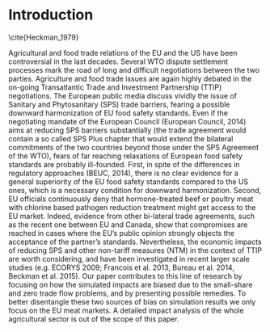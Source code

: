 # Introduction
\cite{Heckman_1979}

Agricultural and food trade relations of the EU and the US have been controversial in the last decades. Several WTO dispute settlement processes mark the road of long and difficult negotiations between the two parties. Agriculture and food trade issues are again highly debated in the on-going Transatlantic Trade and Investment Partnership (TTIP) negotiations. The European public media discuss vividly the issue of Sanitary and Phytosanitary (SPS) trade barriers, fearing a possible downward harmonization of EU food safety standards. 
Even if the negotiating mandate of the European Council (European Council, 2014) aims at reducing SPS barriers substantially (the trade agreement would contain a so called SPS Plus chapter that would extend the bilateral commitments of the two countries beyond those under the SPS Agreement of the WTO), fears of far reaching relaxations of European food safety standards are probably ill-founded. First, in spite of the differences in regulatory approaches (BEUC, 2014), there is no clear evidence for a general superiority of the EU food safety standards compared to the US ones, which is a necessary condition for downward harmonization. Second, EU officials continuously deny that hormone-treated beef or poultry meat with chlorine based pathogen reduction treatment might get access to the EU market. Indeed, evidence from other bi-lateral trade agreements, such as the recent one between EU and Canada, show that compromises are reached in cases where the EU’s public opinion strongly objects the acceptance of the partner’s standards. Nevertheless, the economic impacts of reducing SPS and other non-tariff measures (NTM) in the context of TTIP are worth considering, and have been investigated in recent larger scale studies (e.g. ECORYS 2009; Francois et al. 2013, Bureau et al. 2014, Beckman et al. 2015). Our paper contributes to this line of research by focusing on how the simulated impacts are biased due to the small-share and zero trade flow problems, and by presenting possible remedies. To better disentangle these two sources of bias on simulation results we only focus on the EU meat markets. A detailed impact analysis of the whole agricultural sector is out of the scope of this paper. 

